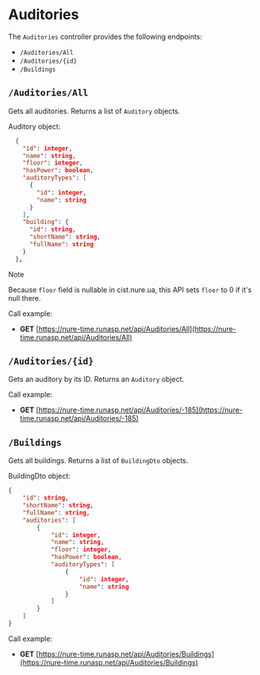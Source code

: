 # Auditories

The `Auditories` controller provides the following endpoints:

* `/Auditories/All`
* `/Auditories/{id}`
* `/Buildings`

## `/Auditories/All`
Gets all auditories. Returns a list of `Auditory` objects.

Auditory object:
```json
  {
    "id": integer,
    "name": string,
    "floor": integer,
    "hasPower": boolean,
    "auditoryTypes": [
      {
        "id": integer,
        "name": string
      }
    ],
    "building": {
      "id": string,
      "shortName": string,
      "fullName": string
    }
  },
```

> [!Note]
> Because `floor` field is nullable in cist.nure.ua, this API sets `floor` to 0 if it's null there.

Call example:

- **GET** [https://nure-time.runasp.net/api/Auditories/All](https://nure-time.runasp.net/api/Auditories/All)

## `/Auditories/{id}`
Gets an auditory by its ID. Returns an `Auditory` object.

Call example:

- **GET** [https://nure-time.runasp.net/api/Auditories/-185](https://nure-time.runasp.net/api/Auditories/-185)

## `/Buildings`
Gets all buildings. Returns a list of `BuildingDto` objects.

BuildingDto object:
```json
{
    "id": string,
    "shortName": string,
    "fullName": string,
    "auditories": [
        {
            "id": integer,
            "name": string,
            "floor": integer,
            "hasPower": boolean,
            "auditoryTypes": [
                {
                    "id": integer,
                    "name": string
                }
            ]
        }
    ]
}
```

Call example:

- **GET** [https://nure-time.runasp.net/api/Auditories/Buildings](https://nure-time.runasp.net/api/Auditories/Buildings)
